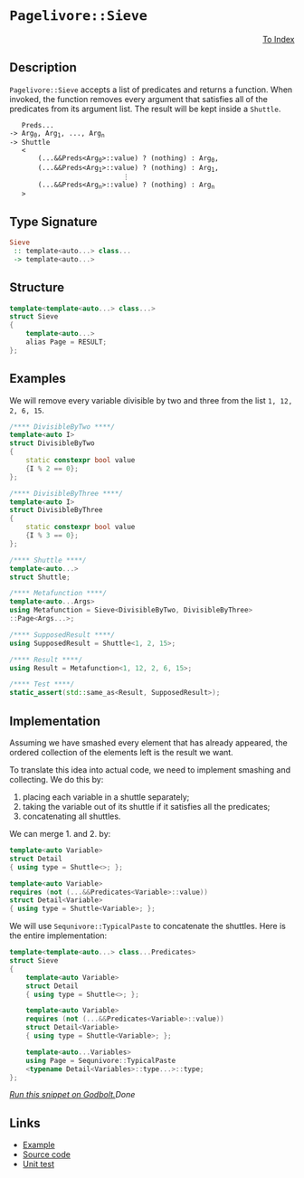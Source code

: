 <!-- Copyright 2024 Feng Mofan
SPDX-License-Identifier: Apache-2.0 -->

# `Pagelivore::Sieve`

<p style='text-align: right;'><a href="../../../facilities/metafunctions.md#pagelivore-sieve">To Index</a></p>

## Description

`Pagelivore::Sieve` accepts a list of predicates and returns a function.
When invoked, the function removes every argument that satisfies all of the predicates from its argument list. The result will be kept inside a `Shuttle`.

<pre><code>   Preds...
-> Arg<sub>0</sub>, Arg<sub>1</sub>, ..., Arg<sub>n</sub>
-> Shuttle
   <
       (...&&Preds&lt;Arg<sub>0</sub>&gt;::value) ? (nothing) : Arg<sub>0</sub>,
       (...&&Preds&lt;Arg<sub>1</sub>&gt;::value) ? (nothing) : Arg<sub>1</sub>,
                            &vellip;
       (...&&Preds&lt;Arg<sub>n</sub>&gt;::value) ? (nothing) : Arg<sub>n</sub>
   ></code></pre>

## Type Signature

```Haskell
Sieve
 :: template<auto...> class...
 -> template<auto...>
```

## Structure

```C++
template<template<auto...> class...>
struct Sieve
{
    template<auto...>
    alias Page = RESULT;
};
```

## Examples

We will remove every variable divisible by two and three from the list `1, 12, 2, 6, 15`.

```C++
/**** DivisibleByTwo ****/
template<auto I>
struct DivisibleByTwo
{
    static constexpr bool value
    {I % 2 == 0};
};

/**** DivisibleByThree ****/
template<auto I>
struct DivisibleByThree
{
    static constexpr bool value
    {I % 3 == 0};
};

/**** Shuttle ****/
template<auto...>
struct Shuttle;

/**** Metafunction ****/
template<auto...Args>
using Metafunction = Sieve<DivisibleByTwo, DivisibleByThree>
::Page<Args...>;

/**** SupposedResult ****/
using SupposedResult = Shuttle<1, 2, 15>;

/**** Result ****/
using Result = Metafunction<1, 12, 2, 6, 15>;

/**** Test ****/
static_assert(std::same_as<Result, SupposedResult>);
```

## Implementation

Assuming we have smashed every element that has already appeared, the ordered collection of the elements left is the result we want.

To translate this idea into actual code, we need to implement smashing and collecting.
We do this by:

1. placing each variable in a shuttle separately;
2. taking the variable out of its shuttle if it satisfies all the predicates;
3. concatenating all shuttles.

We can merge 1. and 2. by:

```C++
template<auto Variable>
struct Detail 
{ using type = Shuttle<>; };

template<auto Variable>
requires (not (...&&Predicates<Variable>::value))
struct Detail<Variable>
{ using type = Shuttle<Variable>; };
```

We will use `Sequnivore::TypicalPaste` to concatenate the shuttles. Here is the entire implementation:

```C++
template<template<auto...> class...Predicates>
struct Sieve
{
    template<auto Variable>
    struct Detail 
    { using type = Shuttle<>; };

    template<auto Variable>
    requires (not (...&&Predicates<Variable>::value))
    struct Detail<Variable>
    { using type = Shuttle<Variable>; };

    template<auto...Variables>
    using Page = Sequnivore::TypicalPaste
    <typename Detail<Variables>::type...>::type;
};
```

[*Run this snippet on Godbolt.*](https://godbolt.org/#z:OYLghAFBqd5QCxAYwPYBMCmBRdBLAF1QCcAaPECAMzwBtMA7AQwFtMQByARg9KtQYEAysib0QXACx8BBAKoBnTAAUAHpwAMvAFYTStJg1DIApACYAQuYukl9ZATwDKjdAGFUtAK4sGIAKwAzKSuADJ4DJgAcj4ARpjEEmZmpAAOqAqETgwe3r4BwemZjgLhkTEs8YlcybaY9iUMQgRMxAS5Pn5BdQ3Zza0EZdFxCUkpCi1tHfndEwNDFVVjAJS2qF7EyOwcAPQAVAeHR8cnezsmGgCC%2B4cA1AAimKmujMh4mAq3R%2BdXN6f/xx%2Blwu1yOtyEmAAjl4GHgAG4kdggAAqAE9UnhRLRlEwJpgvocgcw2ApUkwtuCoTD4YjbiYAOxWK4ggiYFipAyskyBNwEdGMViYAB0Iu52BBE2IXgctzRGKxOLxdMZDPu3KZwN%2BO1uFlx%2BLcepAIJZbI5TC5PL5z2J%2BJxyAA1ph0BDoa9MGKJQQpTK5ZixIqLW47Y7nVS3R7mSqrrcY7cvJkjLcrfjufdbsGnS6vOHAhrVerjVrbgAlTDIDaZOH6w2Fy6s9mc93Mnkg2NJ02N7kGrxEEVCsW3ZAGBSfLNuy6kVux%2BtmwNMHuoPsDoe40dhhhbGxTmPz3sigBqrTwTFi9EuClIdOjsd3i4PR5P9AsF%2B3Sf5Nr7AHkCAgEgpjYE4pXJK0oELK6J%2BtiuKBmOG6YMCPKHsQx6nvBChLoBl6wZuXZIShT7oaKmG3N%2Bv7EIR/aAcaUaXG28YRMAb7PHSgRpr6CrQU2tGxl2r5tth8G4Q%2BqHnn2l54Y%2BmDPhh2CTtebYxqRf5LvJLHYCAIDJgWkZqrmtYzp2zZuK%2BBnmu6lrvoKl63jJg7DmurpwROJkdmZXbJja1kLrZK4jpSjmbnJ3Exh5gqys5qmhWwspbqpNn3shknnper7xUKEmoc%2BQVtlFwoikp5EAUB55eqB4Hyv6nFdgJCFuMiE63BlZ4UWKWHrjhPLIjYjXCQRMmXgVLVUZGGp0QmjHJixbEQRxeKvrxqn8e1gmdQ1cyOMgAD6ogTF29VihATVocsYm3OtmLbdBe0Idgh29VJCgnURsl8bGg0qcFakaVpek6dpmrAvSarMr8YJCAgPYEPQBIHECplzt5z2et6YHg5D9D/SCfwAjjsNY2CACSDZsowLSNDDZz47j1NAiaDZuZarkI3ulHYHZq59soxBOn6rL/sNJUo%2BC7xVtRo3Tkz5ndkQPWJahEafSBMqPC0dBXp9DIWHG41MSmrHghDBBQ1LHq5squl5pFktdresv4eZxVttz0J4NznwQAwqBgRAS5mAAbOYftczzoh80JcsY4BGlwmI2bLMsr5K2BKtMHQ4f2wrbaa9rDG61NBvo1LR2m1r%2Ba/QDOXWzyaVHfzjuxvRiY4sAetplmsIItzGnsZVc2qe5lnRSnaeIfddfffyMkT88mNA5joPU98VMHLc2CqKwHL4kvC%2BL3jIPAmYgQREOXhYCxbhoHBqQEHXtbYw88J4JkmWosiADuqAU3DVfS5/BMK0nB%2BcIn54Bfu/VAYtE5k0xIOAQeJVCpGILcWIqBPC3Bjt4LiWdGQEzpGYfwtwzBTVTLcDQZc8xz3LsvPYQCQFgIQNzLehI6azilrbf%2BAtAH3Efs/J8r8GGYC4prKB5oYGX3gYg5BqDaDoNjlgniOC8EEMCMQ/WZDKEUItnfMGhtjZfxYZ2auiNWbIzKmjI2kdLagjuAAWUwC0KgMIHDZH0VceGbDjGXGIMAW%2BVxG6MTsQ4px5MSFCBFlLbhwDeFSVfh/S8kS6F8ORAIh2IINLNyll4nxMl57WJXkILwqQihOlLAoLwtAwLb0uP48EhTinoFKeUsCoTdGRzcFwS8KRbhcH8CXbRdxGkVNcdUnWgzmn60CUwRxG5Ghdg6d0rpXS/aXh6X0/e99kQfEqcw4C0CtqrgSAQCAEx0AaQUIKTauIuxjKwnUjIJSPhNLFAnXMHBVi0E4P4XgfgOBaFIKgTgxlLDWDOusTYKZD48FIAQTQbzVj2gCJIIUGgAAcyQACc6KemopRVwek9JpAfI4JIXgLAJAaA0KQH5fyAUcF4AoEAlKYW/LeaQOAsAYCIBAOsAgqQezkEoGgdkdAEhREFJwVQKK/YAFo/aSFuMAZAyBulIrMLwHmRBkKnI6fwQQIgxDsCkDIQQigVDqBZaQXQHS37ECYKkTgPB3mfO%2BbC/5nBPw9j5WBVAVBbiSplXKhVSqVVCiIRADwwr6BIPMIELgyxeDMq0KsCASAhUYijQKiAaaRWJGAFIFINAKl/koLEV1sQIitFRA63g5bmDEFRJ%2BWI2gyzMqhUKtgghPwMFoFWi1WBYheGAAaWgtAGXcF4FgFghhgDiD7a7Ft8IPiuswKoMsPZthQoiKyIlfzaCgNtfWjwWBXVejwGS8dpAqzEBQUoR4U6jB7qMLC1YVADA%2BP3O8N%2Bn5rTVuNcILEhrpC6vkEoNQrqrX6GnSgaw1h9CgIZZAVYqBr7ZDHdKk5qZTDAssGYGlV6tVLsQz0BdzgICuGmH4DpYQIjDEqKMDpRQsgCAo3oRjjQFgjGqMR5xAh%2BhTE8J0PQdgSNNEmIMGjix6O2DEyxjpcw2gcbo9UVYCgwVbAkE6jgXyqWutpX6qVsr5WKuVVIUNtwIC4EICQPBsb43QufasX8TAsCJAgPCkAkhAhCnRYEAlGhJBmEkH7Cl/g/bov0JwElpAyWxqFH7LgfsUXotxX7fwkgek%2BeWdS3gtL6WMvsyy5NnKU3cs9fyigWbUCRtFeKjgrQWBwnpNKpg7NExcHRUKLgyL1X4E1XgbVf79XiCNcB01YGLW6BSDau11bNPaey26jgHreU9luD6/TAb5Urjax1rrGhzMRvTQkGzZg7OJtZSV7NGaKtXdGNtvNWLKWFtZOREtZaK31t/bWytjbm0OF/e20mXae2uv7YO4do7f2TunbOv5%2BBubOKrGOv5K612sl/Vu%2Borq92xAPaiI92w/mnvPVCq9N7MB3phwxZ9fA30KA/ZgL9P6L3AaG4Bv9Y3zV/Mm5Bp9WGrCWDg7EBDbn/kobgZwdDBB0CYZgzhvDCQCMi5U/UETLgGDuAE/kKjGvFNLAYxkJjOQteUbSIb9jEnONCdVzx0TAxZPccaHx8T5QrdyZkyboTYm9f0ZU2pw1c2XUWr0/6wzrXGLtc68i8zlnNU2bjQmhzpAnMucoJpqLMWOv%2BfpP4dF%2BLAgBaC%2BlnTwfOB5aZTT9lXKeVeszbd4gYq2CcHq4GlgCg4TKrhJHxsEwetWa1XoVnAGJBAdkJz8DIBgjTfteOwPJeaXurK9631qhW/t8793syEwDtVaO9Gw%2BgQzuV9TbvnNdfT9RpAB3opm0u/os2j3ggm1V9AboC9hlEBS0Wu%2B59i9P%2BG1NotoA5VYdoEDA69pw6YADpDpiCQ4XrQ4PqE4TrzqI5LoWqo7ljo4XqY47q8A4544E4nrIQk68Bk73KU4PrU6Fa05MDvqfrfqMC/pD4Goj4c6gZc46CT687GBy42A47K5i6NBjo7AnLQbYYWC4Y5b4b9aEai7Ca27q6a55Cm7Uau5Kasbm7ZAO5sbZA%2B5cbyFO4e7KHW69C8be6W7qHu726e5WEKYWH65%2B4bDqZxoRZaZB4L4cB%2Bpr4d7oKb58zeyx7WYxoJ4FZJqOaYDOajCi5EoZ4gBmAdaBCBD%2BD%2BD%2BZcAUqJH0iJbz45Zl62D5bnbxykAIqSD%2BDeZ4r0gUooqSBYpcBor%2ByuGBDuE5F0qhFwquFqrZGLaJ6FarBXqZDOCSBAA%3D%3D%3D)$Done$

## Links

- [Example](../../../code/facilities/metafunctions/pagelivore/sieve/implementation.hpp)
- [Source code](../../../../conceptrodon/descend/pagelivore/sieve.hpp)
- [Unit test](../../../../tests/unit/metafunctions/pagelivore/sieve.test.hpp)
